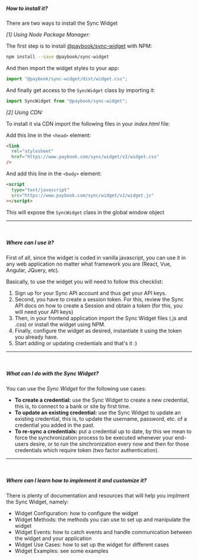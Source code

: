 ##### How to install it?

There are two ways to install the Sync Widget

_[1] Using Node Package Manager:_

The first step is to install [@paybook/sync-widget](https://www.npmjs.com/package/@paybook/sync-widget) with NPM:

```bash
npm install --save @paybook/sync-widget
```

And then import the widget styles to your app:

```javascript
import "@paybook/sync-widget/dist/widget.css";
```

And finally get access to the `SyncWidget` class by importing it:

```javascript
import SyncWidget from "@paybook/sync-widget";
```

_[2] Using CDN:_

To install it via CDN import the following files in your _index.html_ file:

Add this line in the `<head>` element:

```html
<link
  rel="stylesheet"
  href="https://www.paybook.com/sync/widget/v2/widget.css"
/>
```

And add this line in the `<body>` element:

```html
<script
  type="text/javascript"
  src="https://www.paybook.com/sync/widget/v2/widget.js"
></script>
```

This will expose the `SyncWidget` class in the global window object

---

<br />

##### Where can I use it?

First of all, since the widget is coded in vanilla javascript, you can use it in any web application no matter what framework you are (React, Vue, Angular, JQuery, etc).

Basically, to use the widget you will need to follow this checklist:

1. Sign up for your Sync API account and thus get your API keys.
2. Second, you have to create a session token. For this, review the Sync API docs on how to create a Session and obtain a token (for this, you will need your API keys)
3. Then, in your frontend application import the Sync Widget files (.js and .css) or install the widget using NPM.
4. Finally, configure the widget as desired, instantiate it using the token you already have.
5. Start adding or updating credentials and that's it :)

---

<br />

##### What can I do with the Sync Widget?

You can use the _Sync Widget_ for the following use cases:

- **To create a credential:** use the Sync Widget to create a new credential, this is, to connect to a bank or site by first time.
- **To update an existing credential:** use the Sync Widget to update an existing credential, this is, to update the username, password, etc. of a credential you added in the past.
- **To re-sync a credentials:** put a credential up to date, by this we mean to force the synchronization process to be executed whenever your end-users desire, or to run the sinchronization every now and then for those credentials which require token (two factor authentication).

---

<br />

##### Where can I learn how to implement it and customize it?

There is plenty of documentation and resources that will help you implment the Sync Widget, namely:

- Widget Configuration: how to configure the widget
- Widget Methods: the methods you can use to set up and manipulate the widget
- Widget Events: how to catch events and handle communication between the widget and your application
- Widget Use Cases: how to set up the widget for different cases
- Widget Examples: see some examples
